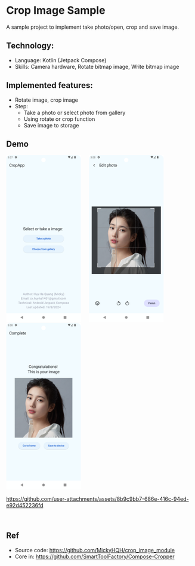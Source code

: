 # Crop Image Sample
A sample project to implement take photo/open, crop and save image.

## Technology:
- Language: Kotlin (Jetpack Compose) <br/>
- Skills: Camera hardware, Rotate bitmap image, Write bitmap image


## Implemented features:
- Rotate image, crop image
- Step:
   + Take a photo or select photo from gallery
   + Using rotate or crop function
   + Save image to storage


## Demo

<img src="asset/phone1.png" alt="drawing" width="200"/> &emsp; <img src="asset/phone2.png" alt="drawing" width="200"/> &emsp; <img src="asset/phone3.png" alt="drawing" width="200"/> &emsp; 
<br/>

https://github.com/user-attachments/assets/8b9c9bb7-686e-416c-94ed-e92d452236fd

<br/>

## Ref 
- Source code: https://github.com/MickyHQH/crop_image_module
- Core in: https://github.com/SmartToolFactory/Compose-Cropper
